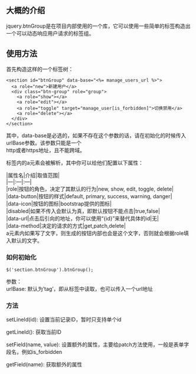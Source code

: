 大概的介绍
----------

jquery.btnGroup是在项目内部使用的一个库，它可以使用一些简单的标签构造出一个可以动态响应用户请求的标签组。

使用方法
--------

首先构造这样的一个标签树：

    <section id="btnGroup" data-base="<%= manage_users_url %>">
      <a role="new">新建用户</a>
      <div class="btn-group" role="group">
        <a role="show"></a>
        <a role="edit"></a>
        <a role="toggle" target="manage_user[is_forbidden]">切换禁用</a>
        <a role="delete"></a>
      </div>
    </section>

其中，data-base是必选的，如果不存在这个参数的话，请在初始化的时候传入urlBase参数。该参数只能是一个  
http或者https地址，且不能跨域。

标签内的a元素会被解析，其中你可以给他们配置以下属性：

|属性名|介绍|取值范围|  
|—|:—|:—|  
|role|按钮的角色，决定了其默认的行为|new, show, edit, toggle, delete|  
|data-button|按钮的样式|default, primary, success, warning, danger|  
|data-icon|按钮的图标|bootstrap提供的图标|  
|disabled|如果不传入会默认为真，即默认按钮不能点击|true,false|  
|data-url|点击后引向的地址，你可以使用“{id}”来替代具体的id|无|  
|data-method|决定的请求的方式|get,patch,delete|  
a元素内如果写了文字，则生成的按钮内部也会是这个文字，否则就会根据role填入默认的文字。

### 如何初始化

    $('section.btnGroup').btnGroup();

参数：  
 urlBase: 默认为’tag’，即从标签中读取，也可以传入一个url地址

### 方法

setLineId(id): 设置当前记录ID，暂时只支持单个id

getLineId(): 获取当前ID

setField(name, value):
设置额外的属性，主要给patch方法使用，一般是表单字段名，例如is\_forbidden

getField(name): 获取额外的属性
